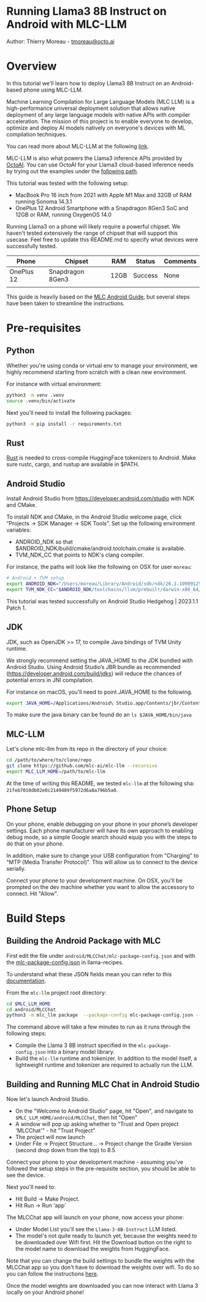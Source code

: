 # Running Llama3 8B Instruct on Android with MLC-LLM

Author: Thierry Moreau - tmoreau@octo.ai

# Overview
In this tutorial we'll learn how to deploy Llama3 8B Instruct on an Android-based phone using MLC-LLM.

Machine Learning Compilation for Large Language Models (MLC LLM) is a high-performance universal deployment solution that allows native deployment of any large language models with native APIs with compiler acceleration. The mission of this project is to enable everyone to develop, optimize and deploy AI models natively on everyone's devices with ML compilation techniques.

You can read more about MLC-LLM at the following [link](https://github.com/mlc-ai/mlc-llm).

MLC-LLM is also what powers the Llama3 inference APIs provided by [OctoAI](https://octo.ai/). You can use OctoAI for your Llama3 cloud-based inference needs by trying out the examples under the [following path](../../../../3p_integration/octoai/).

This tutorial was tested with the following setup:
* MacBook Pro 16 inch from 2021 with Apple M1 Max and 32GB of RAM running Sonoma 14.3.1
* OnePlus 12 Android Smartphone with a Snapdragon 8Gen3 SoC and 12GB or RAM, running OxygenOS 14.0

Running Llama3 on a phone will likely require a powerful chipset. We haven't tested extensively the range of chipset that will support this usecase. Feel free to update this README.md to specify what devices were successfully tested.

| Phone      | Chipset          | RAM  | Status  | Comments |
|------------|------------------|------|---------|----------|
| OnePlus 12 | Snapdragon 8Gen3 | 12GB | Success | None     |
|            |                  |      |         |          |

This guide is heavily based on the [MLC Android Guide](https://llm.mlc.ai/docs/deploy/android.html), but several steps have been taken to streamline the instructions.

# Pre-requisites

## Python

Whether you're using conda or virtual env to manage your environment, we highly recommend starting from scratch with a clean new environment.

For instance with virtual environment:
```bash
python3 -m venv .venv
source .venv/bin/activate
```

Next you'll need to install the following packages:
```bash
python3 -m pip install -r requirements.txt
```

## Rust

[Rust](https://www.rust-lang.org/tools/install) is needed to cross-compile HuggingFace tokenizers to Android.
Make sure rustc, cargo, and rustup are available in $PATH.


## Android Studio

Install Android Studio from <!-- markdown-link-check-disable -->https://developer.android.com/studio<!-- markdown-link-check-enable --> with NDK and CMake.

To install NDK and CMake, in the Android Studio welcome page, click “Projects → SDK Manager → SDK Tools”. Set up the following environment variables:

* ANDROID_NDK so that $ANDROID_NDK/build/cmake/android.toolchain.cmake is available.
* TVM_NDK_CC that points to NDK's clang compiler.

For instance, the paths will look like the following on OSX for user `moreau`:
```bash
# Android + TVM setup
export ANDROID_NDK="/Users/moreau/Library/Android/sdk/ndk/26.1.10909125"
export TVM_NDK_CC="$ANDROID_NDK/toolchains/llvm/prebuilt/darwin-x86_64/bin/aarch64-linux-android24-clang"
```

This tutorial was tested successfully on Android Studio Hedgehog | 2023.1.1 Patch 1.

## JDK

JDK, such as OpenJDK >= 17, to compile Java bindings of TVM Unity runtime.

We strongly recommend setting the JAVA_HOME to the JDK bundled with Android Studio. Using Android Studio’s JBR bundle as recommended (<!-- markdown-link-check-disable -->https://developer.android.com/build/jdks<!-- markdown-link-check-enable -->) will reduce the chances of potential errors in JNI compilation.

For instance on macOS, you'll need to point JAVA_HOME to the following.

```bash
export JAVA_HOME=/Applications/Android\ Studio.app/Contents/jbr/Contents/Home
```

To make sure the java binary can be found do an `ls $JAVA_HOME/bin/java`

## MLC-LLM

Let's clone mlc-llm from its repo in the directory of your choice:

```bash
cd /path/to/where/to/clone/repo
git clone https://github.com/mlc-ai/mlc-llm --recursive
export MLC_LLM_HOME=/path/to/mlc-llm
```

At the time of writing this README, we tested `mlc-llm` at the following sha: `21feb7010db02e0c2149489f5972d6a8a796b5a0`.

## Phone Setup

On your phone, enable debugging on your phone in your phone’s developer settings. Each phone manufacturer will have its own approach to enabling debug mode, so a simple Google search should equip you with the steps to do that on your phone.

In addition, make sure to change your USB configuration from "Charging" to "MTP (Media Transfer Protocol)". This will allow us to connect to the device serially.

Connect your phone to your development machine. On OSX, you'll be prompted on the dev machine whether you want to allow the accessory to connect. Hit "Allow".

# Build Steps

## Building the Android Package with MLC

First edit the file under `android/MLCChat/mlc-package-config.json` and with the [mlc-package-config.json](./mlc-package-config.json) in llama-recipes.

To understand what these JSON fields mean you can refer to this [documentation](https://llm.mlc.ai/docs/deploy/android.html#step-2-build-runtime-and-model-libraries).


From the `mlc-llm` project root directory:

```bash
cd $MLC_LLM_HOME
cd android/MLCChat
python3 -m mlc_llm package  --package-config mlc-package-config.json --output dist
```

The command above will take a few minutes to run as it runs through the following steps:

* Compile the Llama 3 8B instruct specified in the `mlc-package-config.json` into a binary model library.
* Build the `mlc-llm` runtime and tokenizer. In addition to the model itself, a lightweight runtime and tokenizer are required to actually run the LLM.

## Building and Running MLC Chat in Android Studio

Now let's launch Android Studio.

* On the "Welcome to Android Studio" page, hit "Open", and navigate to `$MLC_LLM_HOME/android/MLCChat`, then hit "Open"
* A window will pop up asking whether to "Trust and Open project 'MLCChat'" - hit "Trust Project"
* The project will now launch
* Under File -> Project Structure... -> Project change the Gradle Version (second drop down from the top) to 8.5

Connect your phone to your development machine - assuming you've followed the setup steps in the pre-requisite section, you should be able to see the device.

Next you'll need to:

* Hit Build -> Make Project.
* Hit Run -> Run 'app'

The MLCChat app will launch on your phone, now access your phone:

* Under Model List you'll see the `Llama-3-8B-Instruct` LLM listed.
* The model's not quite ready to launch yet, because the weights need to be downloaded over Wifi first. Hit the Download button on the right to the model name to download the weights from HuggingFace.

Note that you can change the build settings to bundle the weights with the MLCChat app so you don't have to download the weights over wifi. To do so you can follow the instructions [here](https://llm.mlc.ai/docs/deploy/android.html#bundle-model-weights).

Once the model weights are downloaded you can now interact with Llama 3 locally on your Android phone!
